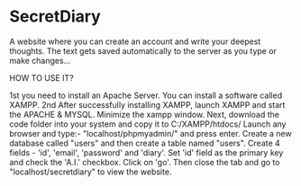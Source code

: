 # SecretDiary
A website where you can create an account and write your deepest thoughts. The text gets saved automatically to the server as you type or make changes...

HOW TO USE IT?

1st you need to install an Apache Server. You can install a software called XAMPP.
2nd After successfully installing XAMPP, launch XAMPP and start the APACHE & MYSQL. Minimize the xampp window.
Next, download the code folder into your system and copy it to C:/XAMPP/htdocs/
Launch any browser and type:- "localhost/phpmyadmin/" and press enter.
Create a new database called "users" and then create a table named "users".
Create 4 fields - 'id', 'email', 'password' and 'diary'. Set 'id' field as the primary key and check the 'A.I.' checkbox. Click on 'go'.
Then close the tab and go to "localhost/secretdiary" to view the website.

